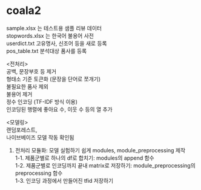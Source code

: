 # coala2
sample.xlsx 는 테스트용 샘플 리뷰 데이터  
stopwords.xlsx 는 한국어 불용어 사전  
userdict.txt 고유명사, 신조어 등을 새로 등록  
pos_table.txt 분석대상 품사를 등록  

<전처리>  
공백, 문장부호 등 제거  
형태소 기준 토큰화 (문장을 단어로 쪼개기)  
불필요한 품사 제외   
불용어 제거  
정수 인코딩 (TF-IDF 방식 이용)  
인코딩된 행렬에 좋아요 수, 이웃 수 등의 열 추가  

<모델링>  
랜덤포레스트,  
나이브베이즈 모델 작동 확인됨

1. 전처리 모듈화: 모델 실험하기 쉽게 modules, module_preprocessing 제작  
1-1. 제품군별로 하나의 df로 합치기: modules의 append 함수  
1-2. 제품군별로 인코딩까지 끝내 matrix로 저장하기: module_preprocessing의 preprocessing 함수  
1-3. 인코딩 과정에서 만들어진 tfid 저장하기  
